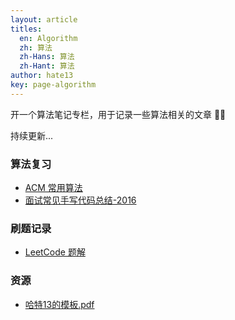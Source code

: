 ```yaml
---
layout: article
titles:
  en: Algorithm
  zh: 算法
  zh-Hans: 算法
  zh-Hant: 算法
author: hate13
key: page-algorithm
---
```


开一个算法笔记专栏，用于记录一些算法相关的文章 🚴‍♂️

持续更新...

### 算法复习

- [ACM 常用算法](https://hate13.com/2020/01/10/ACM常用算法.html)
- [面试常见手写代码总结-2016](http://v1.hate13.com/archives/111.html)

### 刷题记录

- [LeetCode 题解](https://hate13.com/2020/01/10/LeetCode题解.html)

### 资源

- [哈特13的模板.pdf](http://v1.hate13.com/about.html)